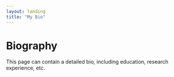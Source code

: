 ```yaml
---
layout: landing
title: "My Bio"
---
```


# Biography
This page can contain a detailed bio, including education, research experience, etc.
